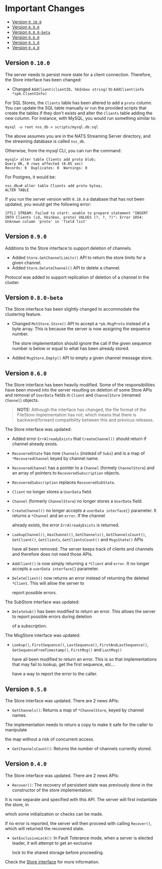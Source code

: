 # Important Changes

* [Version `0.10.0`](changes.md#version-0100)
* [Version `0.9.0`](changes.md#version-090)
* [Version `0.8.0-beta`](changes.md#version-080-beta)
* [Version `0.6.0`](changes.md#version-060)
* [Version `0.5.0`](changes.md#version-050)
* [Version `0.4.0`](changes.md#version-040)

## Version `0.10.0`

The server needs to persist more state for a client connection. Therefore, the Store interface has been changed:

* Changed `AddClient(clientID, hbInbox string)` to `AddClient(info *spb.ClientInfo)`

For SQL Stores, the `Clients` table has been altered to add a `proto` column.  
You can update the SQL table manually or run the provided scripts that create the tables if they don't exists and alter the `Clients` table adding the new column. For instance, with MySQL, you would run something similar to:

```text
mysql -u root nss_db < scripts/mysql.db.sql
```

The above assumes you are in the NATS Streaming Server directory, and the streaming database is called `nss_db`.

Otherwise, from the mysql CLI, you can run the command:

```text
mysql> alter table Clients add proto blob;
Query OK, 0 rows affected (0.05 sec)
Records: 0  Duplicates: 0  Warnings: 0
```

For Postgres, it would be:

```text
nss_db=# alter table Clients add proto bytea;
ALTER TABLE
```

If you run the server version with `0.10.0` a database that has not been updated, you would get the following error:

```text
[FTL] STREAM: Failed to start: unable to prepare statement "INSERT INTO Clients (id, hbinbox, proto) VALUES (?, ?, ?)": Error 1054: Unknown column 'proto' in 'field list'
```

## Version `0.9.0`

Additions to the Store interface to support deletion of channels.

* Added `Store.GetChannelLimits()` API to return the store limits for a given channel.
* Added `Store.DeleteChannel()` API to delete a channel.

Protocol was added to support replication of deletion of a channel in the cluster.

## Version `0.8.0-beta`

The Store interface has been slightly changed to accommodate the clustering feature.

* Changed `MstStore.Store()` API to accept a `*pb.MsgProto` instead of a byte array. This is because the server is now assigning the sequence number.

  The store implementation should ignore the call if the given sequence number is below or equal to what has been already stored.

* Added `MsgStore.Empty()` API to empty a given channel message store.

## Version `0.6.0`

The Store interface has been heavily modified. Some of the responsibilities have been moved into the server resulting on deletion of some Store APIs and removal of `UserData` fields in `Client` and `ChannelStore` \(renamed `Channel`\) objects.

> **NOTE:** Although the interface has changed, the file format of the FileStore implementation has not, which means that there is backward/forward compatibility between this and previous releases.

The Store interface was updated:

* Added error `ErrAlreadyExists` that `CreateChannel()` should return if channel already exists.
* `RecoveredState` has now `Channels` \(instead of `Subs`\) and is a map of `*RecoveredChannel` keyed by channel name.
* `RecoveredChannel` has a pointer to a `Channel` \(formely `ChannelStore`\) and an array of pointers to `RecoveredSubscription` objects.
* `RecoveredSubscription` replaces `RecoveredSubState`.
* `Client` no longer stores a `UserData` field.
* `Channel` \(formerly `ChannelStore`\) no longer stores a `UserData` field.
* `CreateChannel()` no longer accepts a `userData interface{}` parameter. It returns a `*Channel` and an `error`. If the channel

  already exists, the error `ErrAlreadyExists` is returned.

* `LookupChannel()`, `HasChannel()`, `GetChannels()`, `GetChannelsCount()`, `GetClient()`, `GetClients`, `GetClientsCount()` and `MsgsState()` APIs

  have all been removed. The server keeps track of clients and channels and therefore does not need those APIs.

* `AddClient()` is now simply returning a `*Client` and `error`. It no longer accepts a `userData interface{}` parameter.
* `DeleteClient()` now returns an error instead of returning the deleted `*Client`. This will allow the server to

  report possible errors.

The SubStore interface was updated:

* `DeleteSub()` has been modified to return an error. This allows the server to report possible errors during deletion

  of a subscription.

The MsgStore interface was updated:

* `Lookup()`, `FirstSequence()`, `LastSequence()`, `FirstAndLastSequence()`, `GetSequenceFromTimestamp()`, `FirstMsg()` and `LastMsg()`

  have all been modified to return an error. This is so that implementations that may fail to lookup, get the first sequence, etc...

  have a way to report the error to the caller.

## Version `0.5.0`

The Store interface was updated. There are 2 news APIs:

* `GetChannels()`: Returns a map of `*ChannelStore`, keyed by channel names.  

The implementation needs to return a copy to make it safe for the caller to manipulate

the map without a risk of concurrent access.

* `GetChannelsCount()`: Returns the number of channels currently stored.

## Version `0.4.0`

The Store interface was updated. There are 2 news APIs:

* `Recover()`: The recovery of persistent state was previously done in the constructor of the store implementation.  

It is now separate and specified with this API. The server will first instantiate the store, in

which some initialization or checks can be made.

If no error is reported, the server will then proceed with calling `Recover()`, which will returned the recovered state.

* `GetExclusiveLock()`: In Fault Tolerance mode, when a server is elected leader, it will attempt to get an exclusive

  lock to the shared storage before proceeding.

Check the [Store interface](https://github.com/nats-io/nats-streaming-server/blob/master/stores/store.go) for more information.

